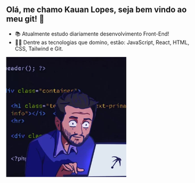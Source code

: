 ## Olá, me chamo Kauan Lopes, seja bem vindo ao meu git! 👋

- 📚 Atualmente estudo diariamente desenvolvimento Front-End!
- 👨‍💻 Dentre as tecnologias que domino, estão: JavaScript, React, HTML, CSS, Tailwind e Git.

<img src="banner.webp" width = "323px" align = "center">

